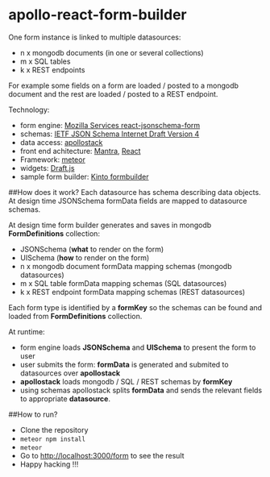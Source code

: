 # apollo-react-form-builder

One form instance is linked to multiple datasources:
- n x mongodb documents (in one or several collections)
- m x SQL tables
- k x REST endpoints

For example some fields on a form are loaded / posted to a mongodb document and the rest are loaded / posted to a REST endpoint.

Technology:
- form engine: [Mozilla Services react-jsonschema-form](https://github.com/mozilla-services/react-jsonschema-form)
- schemas: [IETF JSON Schema Internet Draft Version 4](http://json-schema.org/documentation.html)
- data access: [apollostack](https://github.com/apollostack/apollo)
- front end achitecture: [Mantra](https://github.com/kadirahq/mantra), [React](https://facebook.github.io/react/)
- Framework: [meteor](www.meteor.com)
- widgets: [Draft.js](https://facebook.github.io/draft-js/)
- sample form builder: [Kinto formbuilder](https://github.com/Kinto/formbuilder)

##How does it work?
Each datasource has schema describing data objects. At design time JSONSchema formData fields are mapped to datasource schemas.

At design time form builder generates and saves in mongodb **FormDefinitions** collection:
- JSONSchema (**what** to render on the form)
- UISchema (**how** to render on the form)
- n x mongodb document formData mapping schemas (mongodb datasources)
- m x SQL table formData mapping schemas (SQL datasources)
- k x REST endpoint formData mapping schemas (REST datasources)

Each form type is identified by a **formKey** so the schemas can be found and loaded from **FormDefinitions** collection.

At runtime:
- form engine loads **JSONSchema** and **UISchema** to present the form to user
- user submits the form: **formData** is generated and submited to datasources over **apollostack**
- **apollostack** loads mongodb / SQL / REST schemas by **formKey**
- using schemas apollostack splits **formData** and sends the relevant fields to appropriate **datasource**.

##How to run?
- Clone the repository
- `meteor npm install`
- `meteor` 
- Go to [http://localhost:3000/form](http://localhost:3000/form) to see the result 
- Happy hacking !!!
